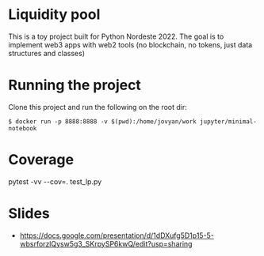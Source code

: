 # Liquidity pool
This is a toy project built for Python Nordeste 2022. The goal is to implement web3 apps with web2 tools (no blockchain, no tokens, just data structures and classes)

# Running the project
Clone this project and run the following on the root dir:

```
$ docker run -p 8888:8888 -v $(pwd):/home/jovyan/work jupyter/minimal-notebook
```

# Coverage
pytest -vv --cov=. test_lp.py

# Slides
- https://docs.google.com/presentation/d/1dDXufg5D1p15-5-wbsrforzlQysw5g3_SKrpySP6kwQ/edit?usp=sharing